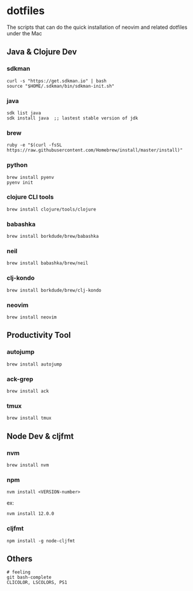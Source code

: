 # dotfiles
The scripts that can do the quick installation of neovim and related dotfiles under the Mac

## Java & Clojure Dev
### sdkman
```
curl -s "https://get.sdkman.io" | bash
source "$HOME/.sdkman/bin/sdkman-init.sh"
```
### java
```
sdk list java
sdk install java  ;; lastest stable version of jdk
```
### brew
```
ruby -e "$(curl -fsSL https://raw.githubusercontent.com/Homebrew/install/master/install)"
```
### python
```
brew install pyenv
pyenv init
```

### clojure CLI tools
```
brew install clojure/tools/clojure
```
### babashka
```
brew install borkdude/brew/babashka
```
### neil
```
brew install babashka/brew/neil
```
### clj-kondo
```
brew install borkdude/brew/clj-kondo
```
### neovim
```
brew install neovim
```
## Productivity Tool

### autojump
```
brew install autojump
```
### ack-grep
```
brew install ack
```
### tmux
```
brew install tmux
```
## Node Dev & cljfmt
### nvm
```
brew install nvm
```
### npm
```
nvm install <VERSION-number>
```
ex:
```
nvm install 12.0.0
```

### cljfmt
```
npm install -g node-cljfmt
```

## Others
```
# feeling
git bash-complete
CLICOLOR, LSCOLORS, PS1
```
